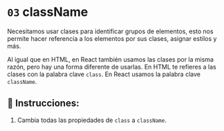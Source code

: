 # `03` className

Necesitamos usar clases para identificar grupos de elementos, esto nos permite hacer referencia a los elementos por sus clases, asignar estilos y más.

Al igual que en HTML, en React también usamos las clases por la misma razón, pero hay una forma diferente de usarlas. En HTML te refieres a las clases con la palabra clave `class`. En React usamos la palabra clave `className`.

## 📝 Instrucciones:

1. Cambia todas las propiedades de `class` a `className`.
